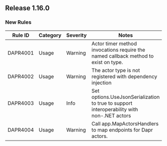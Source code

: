 

## Release 1.16.0

### New Rules

Rule ID | Category | Severity | Notes 
--------|----------|----------|------------------------------------------------------------------------------------
DAPR4001 | Usage | Warning | Actor timer method invocations require the named callback method to exist on type.
DAPR4002 | Usage | Warning | The actor type is not registered with dependency injection
DAPR4003 | Usage | Info | Set options.UseJsonSerialization to true to support interoperability with non-.NET actors
DAPR4004 | Usage | Warning | Call app.MapActorsHandlers to map endpoints for Dapr actors.
